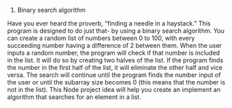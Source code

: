 1. Binary search algorithm

Have you ever heard the proverb, “finding a needle in a haystack.” This program is designed to do just that- by using a binary search algorithm. You can create a random list of  numbers between 0 to 100, with every succeeding number having a difference of 2 between them.
When the user inputs a random number, the program will check if that number is included in the list. It will do so by creating two halves of the list. If the program finds the number in the first half of the list, it will eliminate the other half and vice versa. The search will continue until the program finds the number input of the user or until the subarray size becomes 0 (this means that the number is not in the list). This Node project idea will help you create an implement an algorithm that searches for an element in a list.
